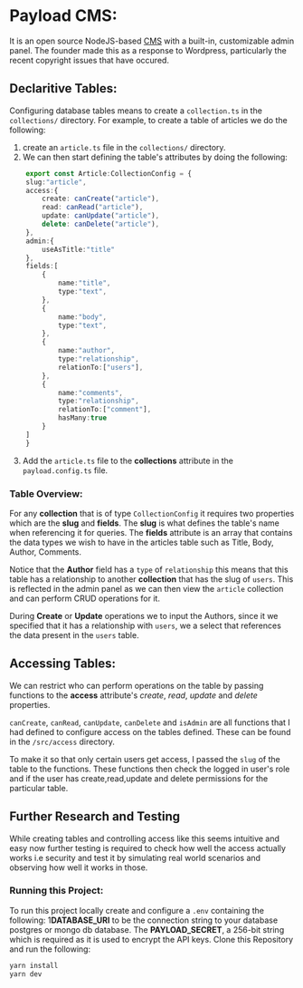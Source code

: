 # Payload CMS:
It is an open source NodeJS-based [CMS](https://www.payloadcms.com) with a built-in, customizable admin panel. The founder made this as a response to Wordpress, particularly the recent copyright issues that have occured.

## Declaritive Tables:
Configuring database tables means to create a `collection.ts` in the `collections/` directory. For example, to create a table of articles we do the following:
1. create an `article.ts` file in the `collections/` directory.
2. We can then start defining the table's attributes by doing the following:

```typescript
    export const Article:CollectionConfig = {
    slug:"article",
    access:{
        create: canCreate("article"),
        read: canRead("article"),
        update: canUpdate("article"),
        delete: canDelete("article"),
    },
    admin:{
        useAsTitle:"title"
    },
    fields:[
        {
            name:"title",
            type:"text",
        },
        {
            name:"body",
            type:"text",
        },
        {
            name:"author",
            type:"relationship",
            relationTo:["users"],
        },
        {
            name:"comments",
            type:"relationship",
            relationTo:["comment"],
            hasMany:true
        }
    ]
    }
```
3. Add the `article.ts` file to the **collections** attribute in the `payload.config.ts` file.

### Table Overview:

For any **collection** that is of type `CollectionConfig` it requires two properties which are the **slug** and **fields**. The **slug** is what defines the table's name when referencing it for queries. The **fields** attribute is an array that contains the data types we wish to have in the articles table such as Title, Body, Author, Comments. 

Notice that the **Author** field has a `type` of `relationship` this means that this table has a relationship to another **collection** that has the slug of `users`. This is reflected in the admin panel as we can then view the `article` collection and can perform CRUD operations for it.

During **Create** or **Update** operations we to input the Authors, since it we specified that it has a relationship with `users`, we a select that references the data present in the `users` table.

## Accessing Tables:
We can restrict who can perform operations on the table by passing functions to the **access** attribute's *create*, *read*, *update* and *delete* properties.

`canCreate`, `canRead`, `canUpdate`, `canDelete` and `isAdmin` are all functions that I had defined to configure access on the tables defined. These can be found in the `/src/access` directory. 

To make it so that only certain users get access, I passed the `slug` of the table to the functions. These functions then check the logged in user's role and if the user has create,read,update and delete permissions for the particular table. 

## Further Research and Testing
While creating tables and controlling access like this seems intuitive and easy now further testing is required to check how well the access actually works i.e security and test it by simulating real world scenarios and observing how well it works in those.

### Running this Project:
To run this project locally create and configure a `.env` containing the following:  1**DATABASE_URI** to be the connection string to your database postgres or mongo db database. The **PAYLOAD_SECRET**, a 256-bit string which is required as it is used to encrypt the API keys. 
Clone this Repository and run the following:
```bash
yarn install
yarn dev
```